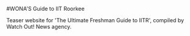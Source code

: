 #WONA'S Guide to IIT Roorkee

Teaser website for 'The Ultimate Freshman Guide to IITR', compiled by Watch Out! News agency.
